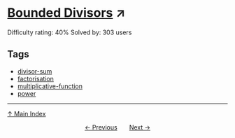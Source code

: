 # [Bounded Divisors](https://projecteuler.net/problem=646) ↗️

Difficulty rating: 40%
Solved by: 303 users
## Tags

- [divisor-sum](../tags/divisor-sum.md)
- [factorisation](../tags/factorisation.md)
- [multiplicative-function](../tags/multiplicative-function.md)
- [power](../tags/power.md)



---

[↑ Main Index](../README.md)


<div align=center><a href='645.md'>← Previous</a> &nbsp;&nbsp; &nbsp;&nbsp;  <a href='647.md'>Next →</a></div>
